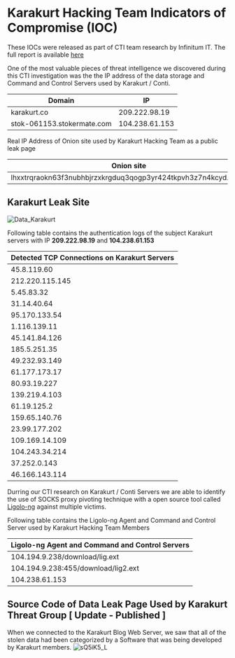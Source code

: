 # Karakurt Hacking Team Indicators of Compromise (IOC)

These IOCs were released as part of CTI team research by Infinitum IT. The full report is available [here](https://github.com/infinitumitlabs/Karakurt-Hacking-Team-CTI/raw/main/Threat%20Spotlight%20Conti%20Ransomware%20Group%20Behind%20the%20Karakurt%20Hacking%20Team.pdf)

One of the most valuable pieces of threat intelligence we discovered during this CTI investigation was the the IP address of the data storage and Command and Control Servers used by Karakurt / Conti.

| Domain                      |     IP          |
| --------------------------- | ----------------|
| karakurt.co                 |  209.222.98.19  |
| stok-061153.stokermate.com  |  104.238.61.153 |

Real IP Address of Onion site used by Karakurt Hacking Team as a public leak page

| Onion site                                                      |    IP          |
| ----------------------------------------------------------------| ----------------|
| lhxxtrqraokn63f3nubhbjrzxkrgduq3qogp3yr424tkpvh3z7n4kcyd.onion  | 104.243.34.214 |

## Karakurt Leak Site

![Data_Karakurt](https://user-images.githubusercontent.com/46815608/162378797-0413c443-ae28-4fee-a6f3-87c8a4a3a986.PNG)


Following table contains the authentication logs of the subject Karakurt servers with IP **209.222.98.19** and **104.238.61.153**

| Detected TCP Connections on Karakurt Servers |
| ---------------------------------------------|
| 45.8.119.60                                  |
| 212.220.115.145                              |
| 5.45.83.32                                   |
| 31.14.40.64                                  |
| 95.170.133.54                                |
| 1.116.139.11                                 |
| 45.141.84.126                                |
| 185.5.251.35                                 |
| 49.232.93.149                                |                               
| 61.177.173.17
| 80.93.19.227
| 139.219.4.103
| 61.19.125.2
| 159.65.140.76
| 23.99.177.202
| 109.169.14.109
| 104.243.34.214
| 37.252.0.143
| 46.166.143.114 

Durring our CTI research on Karakurt / Conti Servers we are able to identify the use of SOCKS proxy pivoting technique with a open source tool called [Ligolo-ng](https://github.com/tnpitsecurity/ligolo-ng) against multiple victims.

Following table contains the Ligolo-ng Agent and Command and Control Server used by Karakurt Hacking Team Members

| Ligolo-ng Agent and Command and Control Servers |
| ------------------------------------------------|
| 104.194.9.238/download/lig.ext                   
| 104.194.9.238:455/download/lig2.ext
| 104.238.61.153

## Source Code of Data Leak Page Used by Karakurt Threat Group  [ Update - Published ]

When we connected to the Karakurt Blog Web Server, we saw that all of the stolen data had been categorized by a Software that was being developed by Karakurt members.
![sQ5iK5_L](https://user-images.githubusercontent.com/42712921/163533238-8e688868-a3c2-444c-8b7d-acedf6a3dfb3.jpg)





